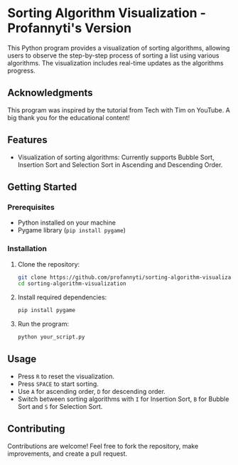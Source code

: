 # Sorting Algorithm Visualization - Profannyti's Version
This Python program provides a visualization of sorting algorithms, allowing users to observe the step-by-step process of sorting a list using various algorithms. The visualization includes real-time updates as the algorithms progress.


## Acknowledgments

This program was inspired by the tutorial from Tech with Tim on YouTube. A big thank you for the educational content!

## Features

- Visualization of sorting algorithms: Currently supports Bubble Sort, Insertion Sort and Selection Sort in Ascending and Descending Order.

## Getting Started

### Prerequisites

- Python installed on your machine
- Pygame library (`pip install pygame`)

### Installation

1. Clone the repository:

    ```bash
    git clone https://github.com/profannyti/sorting-algorithm-visualization.git
    cd sorting-algorithm-visualization
    ```

2. Install required dependencies:

    ```bash
    pip install pygame
    ```

3. Run the program:

    ```bash
    python your_script.py
    ```

## Usage

- Press `R` to reset the visualization.
- Press `SPACE` to start sorting.
- Use `A` for ascending order, `D` for descending order.
- Switch between sorting algorithms with `I` for Insertion Sort, `B` for Bubble Sort and `S` for Selection Sort.

## Contributing

Contributions are welcome! Feel free to fork the repository, make improvements, and create a pull request.

